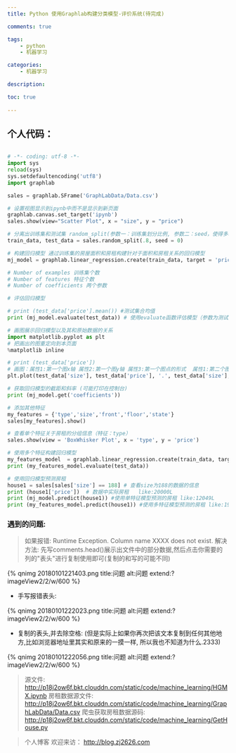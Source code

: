 ```yaml
---
title: Python 使用Graphlab构建分类模型-评价系统(待完成)

comments: true

tags:
    - python
    - 机器学习

categories:
    - 机器学习

description:

toc: true
   
---
```



<!--more-->

## 个人代码：

```python

# -*- coding: utf-8 -*-
import sys
reload(sys)  
sys.setdefaultencoding('utf8')
import graphlab

sales = graphlab.SFrame('GraphLabData/Data.csv')

# 设置视图显示到ipynb中而不是显示到新页面
graphlab.canvas.set_target('ipynb')
sales.show(view="Scatter Plot", x = "size", y = "price")

# 分离出训练集和测试集 random_split(参数一：训练集划分比例, 参数二：seed，使得多次划分结果相同而不是由于随机划分而不同)
train_data, test_data = sales.random_split(.8, seed = 0)

# 构建回归模型 通过训练集的房屋面积和房租构建针对于面积和房租关系的回归模型
mj_model = graphlab.linear_regression.create(train_data, target = 'price', features = {'size'})

# Number of examples 训练集个数
# Number of features 特征个数
# Number of coefficients 两个参数

# 评估回归模型

# print (test_data['price'].mean()) #测试集合均值
print (mj_model.evaluate(test_data)) # 使用evaluate函数评估模型（参数为测试集数据）max_error:最大误差，rmse:平均误差

# 画图展示回归模型以及其和原始数据的关系
import matplotlib.pyplot as plt
# 把画出的图重定向到本页面
%matplotlib inline 

# print (test_data['price'])
# 画图：属性1:第一个图x轴 属性2:第一个图y轴 属性3:第一个图点的形式  属性1:第二个图x轴 第二个图属性2:y轴 第二个图属性3:点的形式
plt.plot(test_data['size'], test_data['price'], '.', test_data['size'], mj_model.predict(test_data), '-')

# 获取回归模型的截距和斜率 (可能打印在控制台)
print (mj_model.get('coefficients'))

# 添加其他特征
my_features = {'type','size','front','floor','state'}
sales[my_features].show()

# 查看单个特征关于房租的分组信息（特征：type）
sales.show(view = 'BoxWhisker Plot', x = 'type', y = 'price')

# 使用多个特征构建回归模型
my_features_model  = graphlab.linear_regression.create(train_data, target = 'price', features = my_features)
print (my_features_model.evaluate(test_data))

# 使用回归模型预测房租
house1 = sales[sales['size'] == 188] # 查看size为188的数据的信息
print (house1['price'])  # 数据中实际房租   like:20000L
print (mj_model.predict(house1)) #使用单特征模型预测的房租 like:12049L
print (my_features_model.predict(house1)) #使用多特征模型预测的房租 like:19998L

```


### 遇到的问题: 

> 如果报错: Runtime Exception. Column name XXXX does not exist. 解决方法: 先写comments.head()展示出文件中的部分数据,然后点击你需要的列的"表头"进行复制使用即可(复制的和写的可能不同)

{% qnimg 20180101221403.png title:问题 alt:问题 extend:?imageView2/2/w/600 %}

* 手写报错表头:

{% qnimg 20180101222023.png title:问题 alt:问题 extend:?imageView2/2/w/600 %}

* 复制的表头,并去除空格: (但是实际上如果你再次把该文本复制到任何其他地方,比如浏览器地址里其实和原来的一摸一样, 所以我也不知道为什么.2333)

{% qnimg 20180101222056.png title:问题 alt:问题 extend:?imageView2/2/w/600 %}


> 源文件: http://p18j2ow6f.bkt.clouddn.com/static/code/machine_learning/HGMX.ipynb
> 房租数据源文件: http://p18j2ow6f.bkt.clouddn.com/static/code/machine_learning/GraphLabData/Data.csv
> 爬虫获取房租数据源码: http://p18j2ow6f.bkt.clouddn.com/static/code/machine_learning/GetHouse.py

> 个人博客 欢迎来访： http://blog.zj2626.com